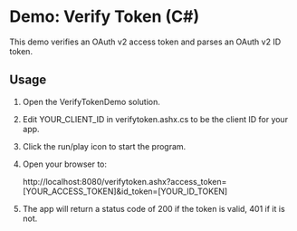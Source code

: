 # Demo: Verify Token (C#) #

This demo verifies an OAuth v2 access token and parses an OAuth v2 ID token.

## Usage ##
1. Open the VerifyTokenDemo solution.
2. Edit YOUR_CLIENT_ID in verifytoken.ashx.cs to be the client ID for your app.
3. Click the run/play icon to start the program.
4. Open your browser to: 

    http://localhost:8080/verifytoken.ashx?access_token=[YOUR_ACCESS_TOKEN]&id_token=[YOUR_ID_TOKEN]
5. The app will return a status code of 200 if the token is valid, 401 if it 
is not.
